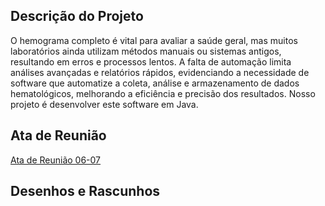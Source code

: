 ## Descrição do Projeto
O hemograma completo é vital para avaliar a saúde geral, mas muitos laboratórios ainda utilizam métodos manuais ou sistemas antigos, resultando em erros e processos lentos. A falta de automação limita análises avançadas e relatórios rápidos, evidenciando a necessidade de software que automatize a coleta, análise e armazenamento de dados hematológicos, melhorando a eficiência e precisão dos resultados. Nosso projeto é desenvolver este software em Java.

## Ata de Reunião 
[Ata de Reunião 06-07](https://drive.google.com/file/d/1UJJwdotSa1kxlTq-Svp7UiPbEDXu5EEv/view?usp=drivesdk)

## Desenhos e Rascunhos
